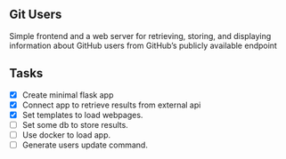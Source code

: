 ## Git Users

Simple frontend and a web server for retrieving, storing, and displaying information about GitHub users from GitHub’s publicly available endpoint

## Tasks

- [X] Create minimal flask app
- [X] Connect app to retrieve results from external api
- [X] Set templates to load webpages.
- [ ] Set some db to store results.
- [ ] Use docker to load app.
- [ ] Generate users update command.
